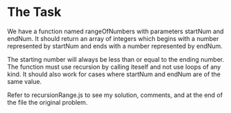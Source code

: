 # The Task

We have a function named rangeOfNumbers with parameters startNum and endNum. It should return an array of integers which begins with a number represented by startNum and ends with a number represented by endNum.

The starting number will always be less than or equal to the ending number. The function must use recursion by calling iteself and not use loops of any kind. It should also work for cases where startNum and endNum are of the same value.

Refer to recursionRange.js to see my solution, comments, and at the end of the file the original problem.
